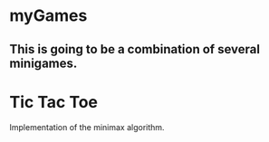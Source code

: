 # myGames
## This is going to be a combination of several minigames.

# Tic Tac Toe
Implementation of the minimax algorithm.
